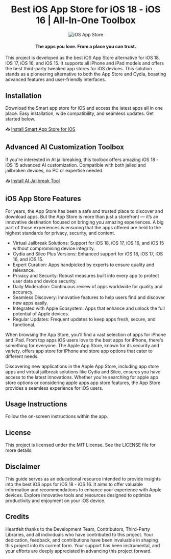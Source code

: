 <div align="center">

# Best iOS App Store for iOS 18 - iOS 16 | All-In-One Toolbox
![iOS App Store](https://github.com/ClickAppz/iOS-Store/assets/174243168/e0544f17-f65f-4786-a9bb-fb0dd2785f98)

#### The apps you love. From a place you can trust.

</div>

This project is developed as the best iOS App Store alternative for iOS 18, iOS 17, iOS 16, and iOS 15. It supports all iPhone and iPad models and offers the best third-party tweaked app stores for iOS devices. This solution stands as a pioneering alternative to both the App Store and Cydia, boasting advanced features and user-friendly interfaces.


## Installation 
Download the Smart app store for iOS and access the latest apps all in one place. Easy installation, wide compatibility, and seamless updates. Get started below.

📥 [Install Smart App Store for iOS](https://iospack.com/)

## Advanced AI Customization Toolbox

If you're interested in AI jailbreaking, this toolbox offers amazing iOS 18 - iOS 15 advanced AI customization. Compatible with both jailed and jailbroken devices, no PC or expertise needed.

📥 [Install AI Jailbreak Tool](https://iospack.com/apps/bootstra-ai/)


## iOS App Store Features

For years, the App Store has been a safe and trusted place to discover and download apps. But the App Store is more than just a storefront — it’s an innovative destination focused on bringing you amazing experiences. A big part of those experiences is ensuring that the apps offered are held to the highest standards for privacy, security, and content.

- Virtual Jailbreak Solutions: Support for iOS 18, iOS 17, iOS 16, and iOS 15 without compromising device integrity.
- Cydia and Sileo Plus Versions: Enhanced support for iOS 18, iOS 17, iOS 16, and iOS 15.
- Expert Curation: Apps handpicked by experts to ensure quality and relevance.
- Privacy and Security: Robust measures built into every app to protect user data and device security.
- Daily Moderation: Continuous review of apps worldwide for quality and accuracy.
- Seamless Discovery: Innovative features to help users find and discover new apps easily.
- Integrated with Apple Ecosystem: Apps that enhance and unlock the full potential of Apple devices.
- Regular Updates: Frequent updates to keep apps fresh, secure, and functional.

When browsing the App Store, you'll find a vast selection of apps for iPhone and iPad. From top apps iOS users love to the best apps for iPhone, there's something for everyone. The Apple App Store, known for its security and variety, offers app store for iPhone and store app options that cater to different needs.

Discovering new applications in the Apple App Store, including app store apps and virtual jailbreak solutions like Cydia and Sileo, ensures you have access to the latest innovations. Whether you're searching for apple app store options or considering apple apps app store features, the App Store provides a seamless experience for iOS users.

## Usage Instructions
Follow the on-screen instructions within the app.

## License
This project is licensed under the MIT License. See the LICENSE file for more details.

## Disclaimer
This guide serves as an educational resource intended to provide insights into the best iOS apps for iOS 18 - iOS 16. It aims to offer valuable information and recommendations to enhance your experience with Apple devices. Explore innovative tools and resources designed to optimize productivity and enjoyment on your iOS device.

## Credits
Heartfelt thanks to the Development Team, Contributors, Third-Party Libraries, and all individuals who have contributed to this project. Your dedication, feedback, and contributions have been invaluable in shaping this project into its current form. Your support has been instrumental, and your efforts are deeply appreciated in advancing this project forward.
